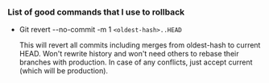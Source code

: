 ### List of good commands that I use to rollback


* Git revert --no-commit -m 1 `<oldest-hash>..HEAD`

    This will revert all commits including merges from oldest-hash to current HEAD. Won't rewrite history and won't need others to rebase their branches with production.
    In case of any conflicts, just accept current (which will be production).
